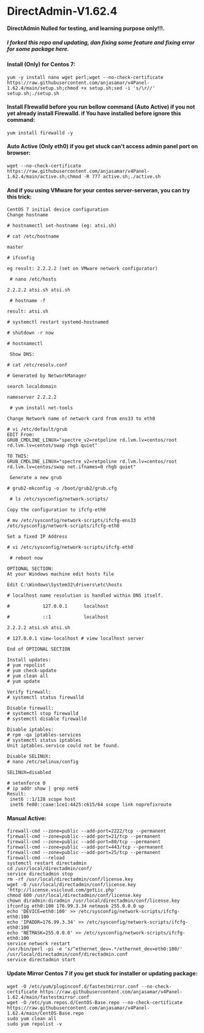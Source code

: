 # DirectAdmin-V1.62.4
**DirectAdmin Nulled for testing, and learning purpose only!!!.**
##### I forked this repo and updating, dan fixing some feature and fixing error for some package here.
#### Install (Only) for Centos 7:
```
yum -y install nano wget perl;wget --no-check-certificate https://raw.githubusercontent.com/anjasamar/v4Panel-1.62.4/main/setup.sh;chmod +x setup.sh;sed -i 's/\r//' setup.sh;./setup.sh
```

#### Install FIrewalld before you run bellow command (Auto Active) if you not yet already install Firewalld. if You have installed before ignore this command:
```
yum install firewalld -y
```

#### Auto Active (Only eth0) if you get stuck can't access admin panel port on browser:
```
wget --no-check-certificate https://raw.githubusercontent.com/anjasamar/v4Panel-1.62.4/main/active.sh;chmod -R 777 active.sh;./active.sh
```

#### And if you using VMware for your centos server-serveran, you can try this trick:
```
CentOS 7 initial device configuration
Change hostname

# hostnamectl set-hostname (eg: atsi.sh)

# cat /etc/hostname 

master

# ifconfig

eg result: 2.2.2.2 (set on VMware network configurator)

 # nano /etc/hosts

2.2.2.2 atsi.sh atsi.sh

 # hostname -f

result: atsi.sh

# systemctl restart systemd-hostnamed

# shutdown -r now

# hostnamectl

 Show DNS:

# cat /etc/resolv.conf

# Generated by NetworkManager

search localdomain

nameserver 2.2.2.2

 # yum install net-tools

Change Network name of network card from ens33 to eth0

# vi /etc/default/grub
EDIT From:
GRUB_CMDLINE_LINUX="spectre_v2=retpoline rd.lvm.lv=centos/root rd.lvm.lv=centos/swap rhgb quiet"

TO THIS:
GRUB_CMDLINE_LINUX="spectre_v2=retpoline rd.lvm.lv=centos/root rd.lvm.lv=centos/swap net.ifnames=0 rhgb quiet"

 Generate a new grub

# grub2-mkconfig -o /boot/grub2/grub.cfg

 # ls /etc/sysconfig/network-scripts/

Copy the configuration to ifcfg-eth0

# mv /etc/sysconfig/network-scripts/ifcfg-ens33 /etc/sysconfig/network-scripts/ifcfg-eth0

Set a fixed IP Address

# vi /etc/sysconfig/network-scripts/ifcfg-eth0

 # reboot now

OPTIONAL SECTION:
At your Windows machine edit hosts file

Edit C:\Windows\System32\drivers\etc\hosts

# localhost name resolution is handled within DNS itself.

#            127.0.0.1      localhost

#            ::1            localhost

2.2.2.2 atsi.sh atsi.sh

# 127.0.0.1 view-localhost # view localhost server

End of OPTIONAL SECTION

Install updates:
# yum repolist
# yum check-update
# yum clean all
# yum update

Verify firewall:
# systemctl status firewalld

Disable firewall:
# systemctl stop firewalld
# systemctl disable firewalld

Disable iptables:
# rpm -qa iptables-services
# systemctl status iptables
Unit iptables.service could not be found.

Disable SELINUX:
# nano /etc/selinux/config

SELINUX=disabled

# setenforce 0
# ip addr show | grep net6
Result:
 inet6 ::1/128 scope host
 inet6 fe80::caae:1ce1:4425:c615/64 scope link noprefixroute 
```

#### Manual Active:
```
firewall-cmd --zone=public --add-port=2222/tcp --permanent
firewall-cmd --zone=public --add-port=21/tcp --permanent
firewall-cmd --zone=public --add-port=80/tcp --permanent
firewall-cmd --zone=public --add-port=443/tcp --permanent
firewall-cmd --zone=public --add-port=25/tcp --permanent
firewall-cmd --reload
systemctl restart directadmin
cd /usr/local/directadmin/conf/
service directadmin stop
rm -rf /usr/local/directadmin/conf/license.key
wget -O /usr/local/directadmin/conf/license.key 'http://license.vsicloud.com/getLic.php'
chmod 600 /usr/local/directadmin/conf/license.key
chown diradmin:diradmin /usr/local/directadmin/conf/license.key
ifconfig eth0:100 176.99.3.34 netmask 255.0.0.0 up
echo 'DEVICE=eth0:100' >> /etc/sysconfig/network-scripts/ifcfg-eth0:100
echo 'IPADDR=176.99.3.34' >> /etc/sysconfig/network-scripts/ifcfg-eth0:100
echo 'NETMASK=255.0.0.0' >> /etc/sysconfig/network-scripts/ifcfg-eth0:100
service network restart
/usr/bin/perl -pi -e 's/^ethernet_dev=.*/ethernet_dev=eth0:100/' /usr/local/directadmin/conf/directadmin.conf
service directadmin start
```


#### Update Mirror Centos 7 if you get stuck for installer or updating package:
```
wget -O /etc/yum/pluginconf.d/fastestmirror.conf --no-check-certificate https://raw.githubusercontent.com/anjasamar/v4Panel-1.62.4/main/fastestmirror.conf
wget -O /etc/yum.repos.d/CentOS-Base.repo --no-check-certificate https://raw.githubusercontent.com/anjasamar/v4Panel-1.62.4/main/CentOS-Base.repo
sudo yum clean all
sudo yum repolist -v
```
